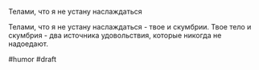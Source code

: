 Телами, что я не устану наслаждаться

Телами, что я не устану наслаждаться - твое и скумбрии.
Твое тело и скумбрия - два источника удовольствия, которые никогда не надоедают.

#humor
#draft